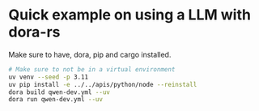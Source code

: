 # Quick example on using a LLM with dora-rs

Make sure to have, dora, pip and cargo installed.

```bash
# Make sure to not be in a virtual environment
uv venv --seed -p 3.11
uv pip install -e ../../apis/python/node --reinstall
dora build qwen-dev.yml --uv
dora run qwen-dev.yml --uv
```
